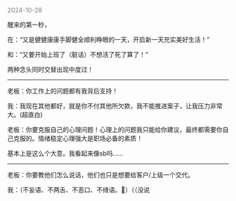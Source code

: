 
<span style="color: gray;">2024-10-28</span>

醒来的第一秒，

在：“又是健健康康手脚健全顺利睁眼的一天，开启新一天充实美好生活！”

和：“又要开始上班了（脏话）不想活了死了算了！”

两种念头同时交替出现中度过！

--------------------------------
老板：你工作上的问题都有我背后支持！

我：我现在其他都好，就是你不付其他所欠款，我不能推进案子，让我压力非常大。(超直白)

老板：你要克服自己的心理问题！心理上的问题我只能给你建议，最终都需要你自己克服的。情绪稳定心理强大是职场必备的素质！

基本上是这么个大意。我看起来像sb吗……

---
老板：你要教他们怎么说话，他们也只是想要给客户/上级一个交代。

我：（不妄语、不两舌、不恶口、不绮语。🙏）（（没说